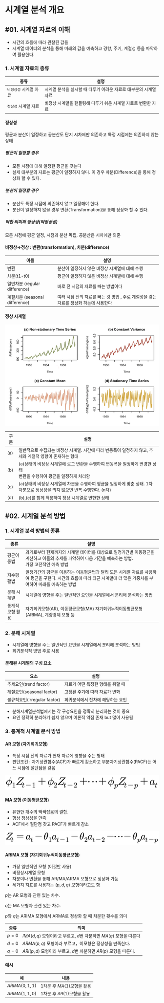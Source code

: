 # 시계열 분석 개요

## #01. 시계열 자료의 이해

- 시간의 흐름에 따라 관찰된 값들
- 시계열 데이터의 분석을 통해 미래의 값을 예측하고 경향, 주기, 계절성 등을 파악하여 활용한다.

### 1. 시계열 자료의 종류

| 종류 | 설명 |
|--|--|
| `비정상성` 시계열 자료 | 시계열 분석을 실시할 때 다루기 어려운 자료로 대부분의 시계열 자료 |
| `정상성` 시계열 자료 | 비정상 시계열을 핸들링해 다루기 쉬운 시계열 자료로 변환한 자료 |

#### 정상성

평균과 분산이 일정하고 공분산도 단지 시차에만 의존하고 특정 시점에는 의존하지 않는 상태

##### 평균이 일정할 경우

- 모든 시점에 대해 일정한 평균을 갖는다
- 실제 대부분의 자료는 평균이 일정하지 않다. 이 경우 차분(Difference)을 통해 정상화 할 수 있다.

##### 분산이 일정할 경우

- 분산도 특정 시점에 의존하지 않고 일정해야 한다.
- 분산이 일정하지 않을 경우 변환(Transformation)을 통해 정상화 할 수 있다.

##### 약한 의미의 정상성(약정상성)

모든 시점에 평균 일정, 시점과 분산 독립, 공분산은 시차에만 의존

#### 비정상→정상 : 변환(transformation), 차분(difference)

| 이름 | 설명 |
|--|--|
| 변환 | 분산이 일정하지 않은 비정상 시계열에 대해 수행 |
| 차분(t1-t0) | 평균이 일정하지 않은 비정상 시계열에 대해 수행 |
| 일반차분 (regular difference) | 바로 전 시점의 자료를 빼는 방법이다 |
| 계절차분 (seasonal difference) | 여러 시점 전의 자료를 빼는 것 방법 , 주로 계절성을 갖는 자료를 정상화 하는데 사용한다 |

#### 정상 시계열

![img](res/img.png)

| 구분 | 설명 |
|---|---|
| (a) | 일반적으로 수집되는 비정상 시계열. 시간에 따라 변동폭이 일정하지 않고, 추세와 계절적 영향이 존재하는 형태 |
| (b) | (a)상태의 비정상 시계열에 로그 변환을 수행하여 변동폭을 일정하게 변경한 상태<br/>변환을 수행하여 평균을 일정하게 처리함 | 
| (c) | (a)상태의 비정상 시계열에 차분을 수행하여 평균을 일정하게 맞춘 상태. 1차 차분으로 정상성을 띄지 않으면 반복 수행한다. (n차) |
| (d) | (b),(c)를 함께 적용하여 정상 시계열로 변한한 상태 |

## #02. 시계열 분석 방법

### 1. 시계열 분석 방법의 종류

| 종류 | 설명 |
|---|---|
| 평균이동법 | 과거로부터 현재까지의 시계열 데이터를 대상으로 일정기간별 이동평균을 계산하고 이들의 추세를 파악하여 다음 기간을 예측하는 방법.<br>가장 고전적인 예측 방법 |
| 지수평활법 | 일정기간의 평균을 이용하는 이동평균법과 달리 모든 시계열 자료를 사용하여 평균을 구한다. 시간의 흐름에 따라 최근 시계열에 더 많은 가중치를 부여하여 미래를 예측하는 방법 |
| 분해 시계열 | 시계열에 영향을 주는 일반적인 요인을 시계열에서 분리해 분석하는 방법 |
| 통계적 모형 활용 | 자기회귀모형(AR), 이동평균모형(MA) 자기회귀누적이동평균모형(ARIMA), 계량경제 모형 등 |

### 2. 분해 시계열

- 시계열에 영향을 주는 일반적인 요인을 시계열에서 분리해 분석하는 방법
- 회귀분석적 방법 주로 사용

#### 분해된 시계열의 구성 요소 

| 요소 | 설명 |
|---|---|
| 추세요인(trend factor) | 자료가 어떤 특정한 형태를 취할 때 |
| 계절요인(seasonal factor) | 고정된 주기에 따라 자료가 변화 |
| 불규칙요인(irregular factor) | 회귀분석에서 잔차에 해당하는 요인 |

- 분해시계열분석법에서는 각 구성요인을 정확히 분리하는 것이 중요
- 요인 정확히 분리하기 쉽지 않으며 이론적 약점 존재 but 많이 사용됨

### 3. 통계적 시계열 분석 방법

#### AR 모형 (자기회귀모형)

- 특정 시점 전의 자료가 현재 자료에 영향을 주는 형태
- 판단조건 : 자기상관함수(ACF)가 빠르게 감소하고 부분자기상관함수(PACF)는 어느 시점에 절단점을 갖음

![m1](res/m1.png)

#### MA 모형 (이동평균모형)

- 유한한 개수의 백색잡음의 결합.
- 항상 정상성을 만족
- ACF에서 절단점 갖고 PACF가 빠르게 감소

![m2](res/m2.png)

#### ARIMA 모형 (자기회귀누적이동평균모형)

- 가장 일반적인 모형 (이것만 사용)
- 비정상시계열 모형
- 차분이나 변환을 통해 AR/MA/ARMA 모형으로 정상화 가능
- 세가지 지표를 사용하는 $(p,d,q)$ 모형이라고도 함

$p$는 AR 모형과 관련 있는 차수.

$q$는 MA 모형과 관련 있는 차수.

$p$와 $q$는 ARIMA 모형에서 ARMA로 정상화 할 때 차분한 횟수를 의미

| 종류 | 의미 |
|---|---|
| $p=0$ | $IMA(d,q)$ 모형이라고 부르고, $d$번 차분하면 $MA(q)$ 모형을 따른다 |
| $d=0$ | $ARMA(p,q)$ 모형이라 부르고，이모형은 정상성을 만족한다. |
| $q=0$ | $ARI(p,d)$ 모형이라 부르고, $d$번 차분하면 $AR(p)$ 모형을 따른다. |

#### 예시

| 예 | 내용 |
|--|--|
| $ARIMA(0, 1, 1)$ | 1차분 후 $MA(1)$모형을 활용 |
| $ARIMA(1, 1, 0)$ | 1차분 후 $AR(1)$모형을 활용 |